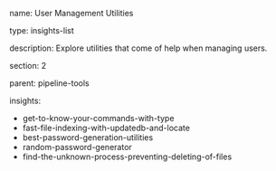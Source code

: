 name: User Management Utilities

type: insights-list

description: Explore utilities that come of help when managing users.

section: 2

parent: pipeline-tools

insights:
  - get-to-know-your-commands-with-type
  - fast-file-indexing-with-updatedb-and-locate
  - best-password-generation-utilities
  - random-password-generator
  - find-the-unknown-process-preventing-deleting-of-files
